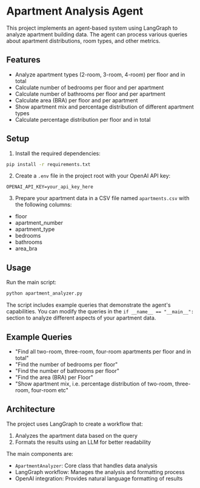 # Apartment Analysis Agent

This project implements an agent-based system using LangGraph to analyze apartment building data. The agent can process various queries about apartment distributions, room types, and other metrics.

## Features

- Analyze apartment types (2-room, 3-room, 4-room) per floor and in total
- Calculate number of bedrooms per floor and per apartment
- Calculate number of bathrooms per floor and per apartment
- Calculate area (BRA) per floor and per apartment
- Show apartment mix and percentage distribution of different apartment types
- Calculate percentage distribution per floor and in total

## Setup

1. Install the required dependencies:
```bash
pip install -r requirements.txt
```

2. Create a `.env` file in the project root with your OpenAI API key:
```
OPENAI_API_KEY=your_api_key_here
```

3. Prepare your apartment data in a CSV file named `apartments.csv` with the following columns:
- floor
- apartment_number
- apartment_type
- bedrooms
- bathrooms
- area_bra

## Usage

Run the main script:
```bash
python apartment_analyzer.py
```

The script includes example queries that demonstrate the agent's capabilities. You can modify the queries in the `if __name__ == "__main__":` section to analyze different aspects of your apartment data.

## Example Queries

- "Find all two-room, three-room, four-room apartments per floor and in total"
- "Find the number of bedrooms per floor"
- "Find the number of bathrooms per floor"
- "Find the area (BRA) per Floor"
- "Show apartment mix, i.e. percentage distribution of two-room, three-room, four-room etc"

## Architecture

The project uses LangGraph to create a workflow that:
1. Analyzes the apartment data based on the query
2. Formats the results using an LLM for better readability

The main components are:
- `ApartmentAnalyzer`: Core class that handles data analysis
- LangGraph workflow: Manages the analysis and formatting process
- OpenAI integration: Provides natural language formatting of results 